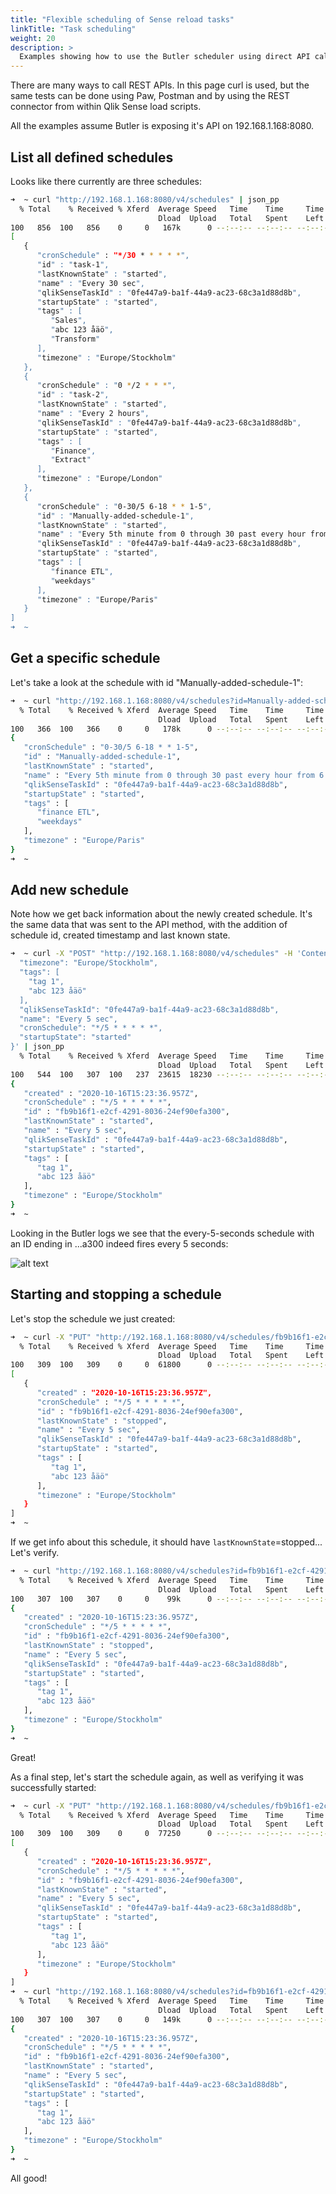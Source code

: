```yaml
---
title: "Flexible scheduling of Sense reload tasks"
linkTitle: "Task scheduling"
weight: 20
description: >
  Examples showing how to use the Butler scheduler using direct API calls.
---
```


There are many ways to call REST APIs. In this page curl is used, but the same tests can be done using Paw, Postman and by using the REST connector from within Qlik Sense load scripts.

All the examples assume Butler is exposing it's API on 192.168.1.168:8080.

## List all defined schedules

Looks like there currently are three schedules:

```bash
➜  ~ curl "http://192.168.1.168:8080/v4/schedules" | json_pp
  % Total    % Received % Xferd  Average Speed   Time    Time     Time  Current
                                 Dload  Upload   Total   Spent    Left  Speed
100   856  100   856    0     0   167k      0 --:--:-- --:--:-- --:--:--  167k
[
   {
      "cronSchedule" : "*/30 * * * * *",
      "id" : "task-1",
      "lastKnownState" : "started",
      "name" : "Every 30 sec",
      "qlikSenseTaskId" : "0fe447a9-ba1f-44a9-ac23-68c3a1d88d8b",
      "startupState" : "started",
      "tags" : [
         "Sales",
         "abc 123 åäö",
         "Transform"
      ],
      "timezone" : "Europe/Stockholm"
   },
   {
      "cronSchedule" : "0 */2 * * *",
      "id" : "task-2",
      "lastKnownState" : "started",
      "name" : "Every 2 hours",
      "qlikSenseTaskId" : "0fe447a9-ba1f-44a9-ac23-68c3a1d88d8b",
      "startupState" : "started",
      "tags" : [
         "Finance",
         "Extract"
      ],
      "timezone" : "Europe/London"
   },
   {
      "cronSchedule" : "0-30/5 6-18 * * 1-5",
      "id" : "Manually-added-schedule-1",
      "lastKnownState" : "started",
      "name" : "Every 5th minute from 0 through 30 past every hour from 6 through 18 on every day-of-week from Monday through Friday",
      "qlikSenseTaskId" : "0fe447a9-ba1f-44a9-ac23-68c3a1d88d8b",
      "startupState" : "started",
      "tags" : [
         "finance ETL",
         "weekdays"
      ],
      "timezone" : "Europe/Paris"
   }
]
➜  ~
```

## Get a specific schedule

Let's take a look at the schedule with id "Manually-added-schedule-1":

```bash
➜  ~ curl "http://192.168.1.168:8080/v4/schedules?id=Manually-added-schedule-1" | json_pp
  % Total    % Received % Xferd  Average Speed   Time    Time     Time  Current
                                 Dload  Upload   Total   Spent    Left  Speed
100   366  100   366    0     0   178k      0 --:--:-- --:--:-- --:--:--  178k
{
   "cronSchedule" : "0-30/5 6-18 * * 1-5",
   "id" : "Manually-added-schedule-1",
   "lastKnownState" : "started",
   "name" : "Every 5th minute from 0 through 30 past every hour from 6 through 18 on every day-of-week from Monday through Friday",
   "qlikSenseTaskId" : "0fe447a9-ba1f-44a9-ac23-68c3a1d88d8b",
   "startupState" : "started",
   "tags" : [
      "finance ETL",
      "weekdays"
   ],
   "timezone" : "Europe/Paris"
}
➜  ~
```

## Add new schedule

Note how we get back information about the newly created schedule. It's the same data that was sent to the API method, with the addition of schedule id, created timestamp and last known state.

```bash
➜  ~ curl -X "POST" "http://192.168.1.168:8080/v4/schedules" -H 'Content-Type: application/json' -d $'{
  "timezone": "Europe/Stockholm",
  "tags": [
    "tag 1",
    "abc 123 åäö"
  ],
  "qlikSenseTaskId": "0fe447a9-ba1f-44a9-ac23-68c3a1d88d8b",
  "name": "Every 5 sec",
  "cronSchedule": "*/5 * * * * *",
  "startupState": "started"
}' | json_pp
  % Total    % Received % Xferd  Average Speed   Time    Time     Time  Current
                                 Dload  Upload   Total   Spent    Left  Speed
100   544  100   307  100   237  23615  18230 --:--:-- --:--:-- --:--:-- 41846
{
   "created" : "2020-10-16T15:23:36.957Z",
   "cronSchedule" : "*/5 * * * * *",
   "id" : "fb9b16f1-e2cf-4291-8036-24ef90efa300",
   "lastKnownState" : "started",
   "name" : "Every 5 sec",
   "qlikSenseTaskId" : "0fe447a9-ba1f-44a9-ac23-68c3a1d88d8b",
   "startupState" : "started",
   "tags" : [
      "tag 1",
      "abc 123 åäö"
   ],
   "timezone" : "Europe/Stockholm"
}
➜  ~
```

Looking in the Butler logs we see that the every-5-seconds schedule with an ID ending in ...a300 indeed fires every 5 seconds:

![alt text](butler-logs-new-schedule-1.png "New schedule fires every 5 seconds")  

## Starting and stopping a schedule

Let's stop the schedule we just created:

```bash
➜  ~ curl -X "PUT" "http://192.168.1.168:8080/v4/schedules/fb9b16f1-e2cf-4291-8036-24ef90efa300/stop" | json_pp
  % Total    % Received % Xferd  Average Speed   Time    Time     Time  Current
                                 Dload  Upload   Total   Spent    Left  Speed
100   309  100   309    0     0  61800      0 --:--:-- --:--:-- --:--:-- 61800
[
   {
      "created" : "2020-10-16T15:23:36.957Z",
      "cronSchedule" : "*/5 * * * * *",
      "id" : "fb9b16f1-e2cf-4291-8036-24ef90efa300",
      "lastKnownState" : "stopped",
      "name" : "Every 5 sec",
      "qlikSenseTaskId" : "0fe447a9-ba1f-44a9-ac23-68c3a1d88d8b",
      "startupState" : "started",
      "tags" : [
         "tag 1",
         "abc 123 åäö"
      ],
      "timezone" : "Europe/Stockholm"
   }
]
➜  ~
```

If we get info about this schedule, it should have `lastKnownState`=stopped... Let's verify.

```bash
➜  ~ curl "http://192.168.1.168:8080/v4/schedules?id=fb9b16f1-e2cf-4291-8036-24ef90efa300" | json_pp
  % Total    % Received % Xferd  Average Speed   Time    Time     Time  Current
                                 Dload  Upload   Total   Spent    Left  Speed
100   307  100   307    0     0    99k      0 --:--:-- --:--:-- --:--:--   99k
{
   "created" : "2020-10-16T15:23:36.957Z",
   "cronSchedule" : "*/5 * * * * *",
   "id" : "fb9b16f1-e2cf-4291-8036-24ef90efa300",
   "lastKnownState" : "stopped",
   "name" : "Every 5 sec",
   "qlikSenseTaskId" : "0fe447a9-ba1f-44a9-ac23-68c3a1d88d8b",
   "startupState" : "started",
   "tags" : [
      "tag 1",
      "abc 123 åäö"
   ],
   "timezone" : "Europe/Stockholm"
}
➜  ~
```

Great!

As a final step, let's start the schedule again, as well as verifying it was successfully started:

```bash
➜  ~ curl -X "PUT" "http://192.168.1.168:8080/v4/schedules/fb9b16f1-e2cf-4291-8036-24ef90efa300/start" | json_pp
  % Total    % Received % Xferd  Average Speed   Time    Time     Time  Current
                                 Dload  Upload   Total   Spent    Left  Speed
100   309  100   309    0     0  77250      0 --:--:-- --:--:-- --:--:-- 77250
[
   {
      "created" : "2020-10-16T15:23:36.957Z",
      "cronSchedule" : "*/5 * * * * *",
      "id" : "fb9b16f1-e2cf-4291-8036-24ef90efa300",
      "lastKnownState" : "started",
      "name" : "Every 5 sec",
      "qlikSenseTaskId" : "0fe447a9-ba1f-44a9-ac23-68c3a1d88d8b",
      "startupState" : "started",
      "tags" : [
         "tag 1",
         "abc 123 åäö"
      ],
      "timezone" : "Europe/Stockholm"
   }
]
➜  ~ curl "http://192.168.1.168:8080/v4/schedules?id=fb9b16f1-e2cf-4291-8036-24ef90efa300" | json_pp
  % Total    % Received % Xferd  Average Speed   Time    Time     Time  Current
                                 Dload  Upload   Total   Spent    Left  Speed
100   307  100   307    0     0   149k      0 --:--:-- --:--:-- --:--:--  149k
{
   "created" : "2020-10-16T15:23:36.957Z",
   "cronSchedule" : "*/5 * * * * *",
   "id" : "fb9b16f1-e2cf-4291-8036-24ef90efa300",
   "lastKnownState" : "started",
   "name" : "Every 5 sec",
   "qlikSenseTaskId" : "0fe447a9-ba1f-44a9-ac23-68c3a1d88d8b",
   "startupState" : "started",
   "tags" : [
      "tag 1",
      "abc 123 åäö"
   ],
   "timezone" : "Europe/Stockholm"
}
➜  ~
```

All good!
